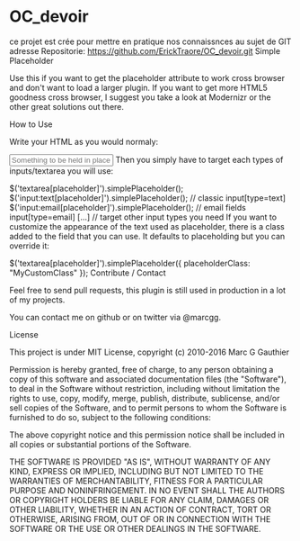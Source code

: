 # OC_devoir
ce projet est crée pour mettre en pratique nos connaissnces au sujet de GIT
adresse Repositorie: https://github.com/ErickTraore/OC_devoir.git
Simple Placeholder

Use this if you want to get the placeholder attribute to work cross browser and don't want to load a larger plugin. If you want to get more HTML5 goodness cross browser, I suggest you take a look at Modernizr or the other great solutions out there.

How to Use

Write your HTML as you would normaly:

<input type="text" placeholder="Something to be held in place" />
Then you simply have to target each types of inputs/textarea you will use:

$('textarea[placeholder]').simplePlaceholder();
$('input:text[placeholder]').simplePlaceholder(); // classic input[type=text]
$('input:email[placeholder]').simplePlaceholder(); // email fields input[type=email]
[...] // target other input types you need
If you want to customize the appearance of the text used as placeholder, there is a class added to the field that you can use. It defaults to placeholding but you can override it:

$('textarea[placeholder]').simplePlaceholder({ placeholderClass: "MyCustomClass" });
Contribute / Contact

Feel free to send pull requests, this plugin is still used in production in a lot of my projects.

You can contact me on github or on twitter via @marcgg.

License

This project is under MIT License, copyright (c) 2010-2016 Marc G Gauthier

Permission is hereby granted, free of charge, to any person obtaining a copy of this software and associated documentation files (the "Software"), to deal in the Software without restriction, including without limitation the rights to use, copy, modify, merge, publish, distribute, sublicense, and/or sell copies of the Software, and to permit persons to whom the Software is furnished to do so, subject to the following conditions:

The above copyright notice and this permission notice shall be included in all copies or substantial portions of the Software.

THE SOFTWARE IS PROVIDED "AS IS", WITHOUT WARRANTY OF ANY KIND, EXPRESS OR IMPLIED, INCLUDING BUT NOT LIMITED TO THE WARRANTIES OF MERCHANTABILITY, FITNESS FOR A PARTICULAR PURPOSE AND NONINFRINGEMENT. IN NO EVENT SHALL THE AUTHORS OR COPYRIGHT HOLDERS BE LIABLE FOR ANY CLAIM, DAMAGES OR OTHER LIABILITY, WHETHER IN AN ACTION OF CONTRACT, TORT OR OTHERWISE, ARISING FROM, OUT OF OR IN CONNECTION WITH THE SOFTWARE OR THE USE OR OTHER DEALINGS IN THE SOFTWARE.